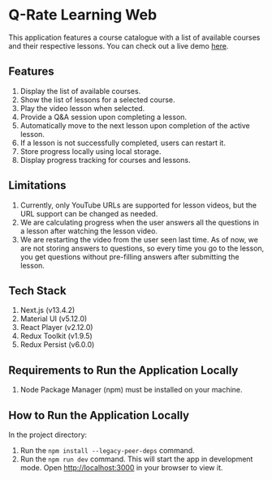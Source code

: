 # Q-Rate Learning Web

This application features a course catalogue with a list of available courses and their respective lessons. You can check out a live demo [here](https://q-rate-task.vercel.app/).

## Features

1. Display the list of available courses.
2. Show the list of lessons for a selected course.
3. Play the video lesson when selected.
4. Provide a Q&A session upon completing a lesson.
5. Automatically move to the next lesson upon completion of the active lesson.
6. If a lesson is not successfully completed, users can restart it.
7. Store progress locally using local storage.
8. Display progress tracking for courses and lessons.

## Limitations

1. Currently, only YouTube URLs are supported for lesson videos, but the URL support can be changed as needed.
2. We are calculating progress when the user answers all the questions in a lesson after watching the lesson video.
3. We are restarting the video from the user seen last time. As of now, we are not storing answers to questions, so every time you go to the lesson, you get questions without pre-filling answers after submitting the lesson.

## Tech Stack

1. Next.js (v13.4.2)
2. Material UI (v5.12.0)
3. React Player (v2.12.0)
4. Redux Toolkit (v1.9.5)
5. Redux Persist (v6.0.0)

## Requirements to Run the Application Locally

1. Node Package Manager (npm) must be installed on your machine.

## How to Run the Application Locally

In the project directory:

1. Run the `npm install --legacy-peer-deps` command.
2. Run the `npm run dev` command. This will start the app in development mode. Open [http://localhost:3000](http://localhost:3000) in your browser to view it.
